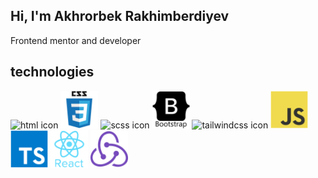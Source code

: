 <h2>Hi, I'm Akhrorbek Rakhimberdiyev</h2>
<p>Frontend mentor and developer</p>

<h2>technologies</h2>
<div style={{display: "flex"}}>
  <img src="https://github.com/Akhrorbek1998/Akhrorbek1998/assets/124816017/cdc177d5-8830-4c26-abdc-eb0ba3aeb0a9" alt="html icon" width="60" />
  <img src="https://raw.githubusercontent.com/devicons/devicon/master/icons/css3/css3-original-wordmark.svg" alt="css icon" width="60" />
  <img src="https://github.com/Akhrorbek1998/Akhrorbek1998/assets/124816017/23a990ce-1425-4271-819f-a97b2fd4c806" alt="scss icon" width="60" />
  <img src="https://raw.githubusercontent.com/devicons/devicon/master/icons/bootstrap/bootstrap-plain-wordmark.svg" alt"bootstrap icon" width="60" />
  <img src="https://www.vectorlogo.zone/logos/tailwindcss/tailwindcss-icon.svg" alt="tailwindcss icon" width="60" />
  <img src="https://raw.githubusercontent.com/devicons/devicon/master/icons/javascript/javascript-original.svg" alt="javascript icon" width="60" />
  <img src="https://raw.githubusercontent.com/devicons/devicon/master/icons/typescript/typescript-original.svg" alt="typescript icon" width="60" />
  <img src="https://raw.githubusercontent.com/devicons/devicon/master/icons/react/react-original-wordmark.svg" alt="react icon" width="60" />
  <img src="https://raw.githubusercontent.com/devicons/devicon/master/icons/redux/redux-original.svg" alt="redux icon" width="60" />
</div>

